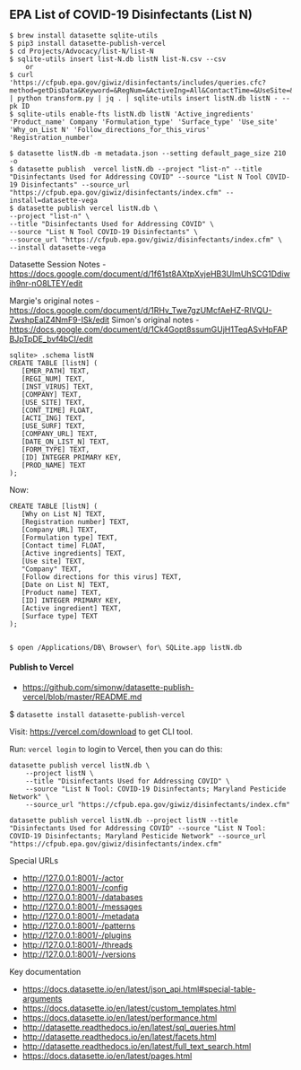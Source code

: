 ## EPA List of COVID-19 Disinfectants (List N)


```
$ brew install datasette sqlite-utils
$ pip3 install datasette-publish-vercel
$ cd Projects/Advocacy/list-N/list-N
$ sqlite-utils insert list-N.db listN list-N.csv --csv
    or
$ curl 'https://cfpub.epa.gov/giwiz/disinfectants/includes/queries.cfc?method=getDisData&Keyword=&RegNum=&ActiveIng=All&ContactTime=&UseSite=&SurfType=' | python transform.py | jq . | sqlite-utils insert listN.db listN - --pk ID
$ sqlite-utils enable-fts listN.db listN 'Active_ingredients' 'Product_name' Company 'Formulation_type' 'Surface_type' 'Use_site' 'Why_on_List N' 'Follow_directions_for_this_virus' 'Registration_number'

$ datasette listN.db -m metadata.json --setting default_page_size 210 -o 
$ datasette publish  vercel listN.db --project "list-n" --title "Disinfectants Used for Addressing COVID" --source "List N Tool COVID-19 Disinfectants" --source_url "https://cfpub.epa.gov/giwiz/disinfectants/index.cfm" --install=datasette-vega
$ datasette publish vercel listN.db \
--project "list-n" \
--title "Disinfectants Used for Addressing COVID" \
--source "List N Tool COVID-19 Disinfectants" \
--source_url "https://cfpub.epa.gov/giwiz/disinfectants/index.cfm" \
--install datasette-vega
```


Datasette Session Notes - https://docs.google.com/document/d/1f61st8AXtpXvjeHB3UlmUhSCG1Ddiwih9nr-nO8LTEY/edit

Margie's original notes - https://docs.google.com/document/d/1RHv_Twe7gzUMcfAeHZ-RlVQU-ZwshpEalZ4NmF9-ISk/edit
Simon's original notes - https://docs.google.com/document/d/1Ck4Gopt8ssumGUjH1TeqASvHpFAPBJpTpDE_bvf4bCI/edit



```
sqlite> .schema listN
CREATE TABLE [listN] (
   [EMER_PATH] TEXT,
   [REGI_NUM] TEXT,
   [INST_VIRUS] TEXT,
   [COMPANY] TEXT,
   [USE_SITE] TEXT,
   [CONT_TIME] FLOAT,
   [ACTI_ING] TEXT,
   [USE_SURF] TEXT,
   [COMPANY_URL] TEXT,
   [DATE_ON_LIST_N] TEXT,
   [FORM_TYPE] TEXT,
   [ID] INTEGER PRIMARY KEY,
   [PROD_NAME] TEXT
);
```
Now:
```
CREATE TABLE [listN] (
   [Why on List N] TEXT,
   [Registration number] TEXT,
   [Company URL] TEXT,
   [Formulation type] TEXT,
   [Contact time] FLOAT,
   [Active ingredients] TEXT,
   [Use site] TEXT,
   "Company" TEXT,
   [Follow directions for this virus] TEXT,
   [Date on List N] TEXT,
   [Product name] TEXT,
   [ID] INTEGER PRIMARY KEY,
   [Active ingredient] TEXT,
   [Surface type] TEXT
);


```





```
$ open /Applications/DB\ Browser\ for\ SQLite.app listN.db
```
#### Publish to Vercel
- https://github.com/simonw/datasette-publish-vercel/blob/master/README.md

$ `datasette install datasette-publish-vercel`

Visit: https://vercel.com/download to get CLI tool.

Run: `vercel login` to login to Vercel, then you can do this:

```
datasette publish vercel listN.db \
	--project listN \
	--title "Disinfectants Used for Addressing COVID" \
	--source "List N Tool: COVID-19 Disinfectants; Maryland Pesticide Network" \
	--source_url "https://cfpub.epa.gov/giwiz/disinfectants/index.cfm" 
```
```
datasette publish vercel listN.db --project listN --title "Disinfectants Used for Addressing COVID" --source "List N Tool: COVID-19 Disinfectants; Maryland Pesticide Network" --source_url "https://cfpub.epa.gov/giwiz/disinfectants/index.cfm" 
```
Special URLs
- http://127.0.0.1:8001/-/actor
- http://127.0.0.1:8001/-/config
- http://127.0.0.1:8001/-/databases
- http://127.0.0.1:8001/-/messages
- http://127.0.0.1:8001/-/metadata
- http://127.0.0.1:8001/-/patterns
- http://127.0.0.1:8001/-/plugins
- http://127.0.0.1:8001/-/threads
- http://127.0.0.1:8001/-/versions

Key documentation 
- https://docs.datasette.io/en/latest/json_api.html#special-table-arguments
- https://docs.datasette.io/en/latest/custom_templates.html
- https://docs.datasette.io/en/latest/performance.html
- http://datasette.readthedocs.io/en/latest/sql_queries.html
- http://datasette.readthedocs.io/en/latest/facets.html
- http://datasette.readthedocs.io/en/latest/full_text_search.html
- https://docs.datasette.io/en/latest/pages.html
